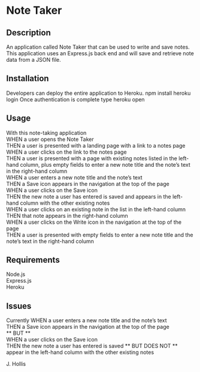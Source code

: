 # Note Taker

## Description

An application called Note Taker that can be used to write and save notes. This application uses an Express.js back end and will save and retrieve note data from a JSON file.

## Installation

Developers can deploy the entire application to Heroku.
<c>npm install</c>
<c>heroku login</c>
Once authentication is complete type
<c>heroku open</c>

## Usage

With this note-taking application</br>
WHEN a user opens the Note Taker</br>
THEN a user is presented with a landing page with a link to a notes page</br>
WHEN a user clicks on the link to the notes page</br>
THEN a user is presented with a page with existing notes listed in the left-hand column, plus empty fields to enter a new note title and the note’s text in the right-hand column</br>
WHEN a user enters a new note title and the note’s text</br>
THEN a Save icon appears in the navigation at the top of the page</br>
WHEN a user clicks on the Save icon</br>
THEN the new note a user has entered is saved and appears in the left-hand column with the other existing notes</br>
WHEN a user clicks on an existing note in the list in the left-hand column</br>
THEN that note appears in the right-hand column</br>
WHEN a user clicks on the Write icon in the navigation at the top of the page</br>
THEN a user is presented with empty fields to enter a new note title and the note’s text in the right-hand column

## Requirements

Node.js</br>
Express.js</br>
Heroku</br>

## Issues

Currently
WHEN a user enters a new note title and the note’s text</br>
THEN a Save icon appears in the navigation at the top of the page</br>
** BUT **</br>
WHEN a user clicks on the Save icon</br>
THEN the new note a user has entered is saved ** BUT DOES NOT **</br> appear in the left-hand column with the other existing notes

J. Hollis
